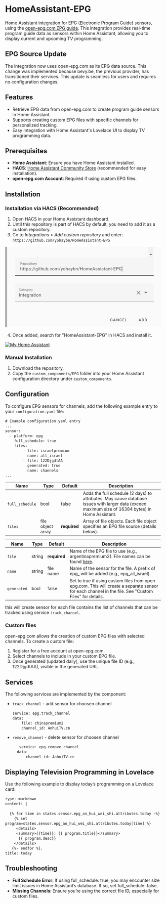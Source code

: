 # HomeAssistant-EPG

Home Assistant integration for EPG (Electronic Program Guide) sensors, using the [open-epg.com EPG guide](https://www.open-epg.com/epg-guide/). This integration provides real-time program guide data as sensors within Home Assistant, allowing you to display current and upcoming TV programming.

## EPG Source Update

The integration now uses open-epg.com as its EPG data source. This change was implemented because bevy.be, the previous provider, has transitioned their services. This update is seamless for users and requires no configuration changes.

## Features
- Retrieve EPG data from open-epg.com to create program guide sensors in Home Assistant.
- Supports creating custom EPG files with specific channels for personalized tracking.
- Easy integration with Home Assistant's Lovelace UI to display TV programming data.

## Prerequisites
- **Home Assistant**: Ensure you have Home Assistant installed.
- **HACS**: [Home Assistant Community Store](https://hacs.xyz/) (recommended for easy installation).
- **open-epg.com Account**: Required if using custom EPG files.
  
## Installation 

### Installation via HACS (Recommended)
1. Open HACS in your Home Assistant dashboard.
2. Until this repository is part of HACS by default, you need to add it as a custom repository.
3. Go to *Integrations* > *Add custom repository* and enter:  ``` https://github.com/yohaybn/HomeAssistant-EPG ```


![Adding custom repository](/images/custom_repo.png)

4. Once added, search for "HomeAssistant-EPG" in HACS and install it.

[![My Home Assistant](https://my.home-assistant.io/badges/hacs_repository.svg)](https://my.home-assistant.io/redirect/hacs_repository/?repository=HomeAssistant-EPG&owner=yohaybn)

### Manual Installation
1. Download the repository.
2. Copy the `custom_components/EPG` folder into your Home Assistant configuration directory under `custom_components`.



## Configuration

To configure EPG sensors for channels, add the following example entry to your `configuration.yaml` file:

    # Example configuration.yaml entry
    ...
    sensor:
      - platform: epg
        full_schedule: true
        files:
            - file: israelpremium
              name: all_israel
            - file: 122DjgdtAA
              generated: true
              name: channels
    ...

| Name | Type | Default |  Description |
| --- | --- | --- | --- | 
| `full_schedule` | bool | false |  Adds the full schedule (2 days) to attributes. May cause database issues with larger data (exceed maximum size of 16384 bytes) in Home Assistant. |
| `files` | file object array| **required** | Array of file objects. Each file object specifies an EPG file source (details below). |

| Name | Type | Default |  Description |
| --- | --- | --- | --- | 
| `file` | string | **required** | Name of the EPG file to use (e.g., argentinapremium2). File names can be found [here](https://www.open-epg.com/epg-guide/). |
| `name` | string | file name |  Name of the sensor for the file. A prefix of epg_ will be added (e.g., epg_all_israel).|
| `generated` | bool | false | Set to true if using custom files from open-epg.com. This will create a separate sensor for each channel in the file. See "Custom Files" for details. |


this will create sensor for each file contains the list of channels that can be tracked using service `track_channel`.

### Custom files
open-epg.com allows the creation of custom EPG files with selected channels. To create a custom file:
1. Register for a free account at open-epg.com.
2. Select channels to include in your custom EPG file.
3. Once generated (updated daily), use the unique file ID (e.g., 122DjgdtAA), visible in the generated URL.


## Services

The following services are implemented by the component:
- `track_channel` - add sensor for choosen channel
    ```
    service: epg.track_channel
    data:
        file: chinapremium2
        channel_id: AnhuiTV.cn
    ```
- `remove_channel` - delete sensor for choosen channel
  ```
     service: epg.remove_channel
    data:
        channel_id: AnhuiTV.cn
  ```





## Displaying Television Programming in Lovelace

Use the following example to display today’s programming on a Lovelace card:

```
type: markdown
content: |

  {% for time in states.sensor.epg_an_hui_wei_shi.attributes.today -%}
    {% set program=states.sensor.epg_an_hui_wei_shi.attributes.today[time] %}
     <details>  
     <summary>{{time}}: {{ program.title}}</summary>
      {{ program.desc}}
    </details>
   {%- endfor %}.
title: today

```
## Troubleshooting
- **Full Schedule Error**: If using full_schedule: true, you may encounter size limit issues in Home Assistant’s database. If so, set full_schedule: false.
- **Missing Channels**: Ensure you’re using the correct file ID, especially for custom files.

